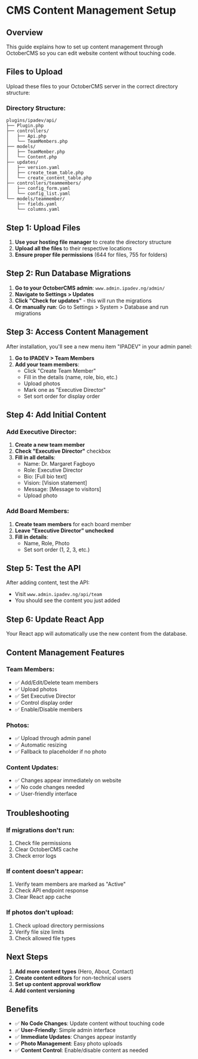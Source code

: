 # CMS Content Management Setup

## Overview
This guide explains how to set up content management through OctoberCMS so you can edit website content without touching code.

## Files to Upload

Upload these files to your OctoberCMS server in the correct directory structure:

### Directory Structure:
```
plugins/ipadev/api/
├── Plugin.php
├── controllers/
│   ├── Api.php
│   └── TeamMembers.php
├── models/
│   ├── TeamMember.php
│   └── Content.php
├── updates/
│   ├── version.yaml
│   ├── create_team_table.php
│   └── create_content_table.php
├── controllers/teammembers/
│   ├── config_form.yaml
│   └── config_list.yaml
└── models/teammember/
    ├── fields.yaml
    └── columns.yaml
```

## Step 1: Upload Files

1. **Use your hosting file manager** to create the directory structure
2. **Upload all the files** to their respective locations
3. **Ensure proper file permissions** (644 for files, 755 for folders)

## Step 2: Run Database Migrations

1. **Go to your OctoberCMS admin**: `www.admin.ipadev.ng/admin/`
2. **Navigate to Settings > Updates**
3. **Click "Check for updates"** - this will run the migrations
4. **Or manually run**: Go to Settings > System > Database and run migrations

## Step 3: Access Content Management

After installation, you'll see a new menu item "IPADEV" in your admin panel:

1. **Go to IPADEV > Team Members**
2. **Add your team members**:
   - Click "Create Team Member"
   - Fill in the details (name, role, bio, etc.)
   - Upload photos
   - Mark one as "Executive Director"
   - Set sort order for display order

## Step 4: Add Initial Content

### Add Executive Director:
1. **Create a new team member**
2. **Check "Executive Director"** checkbox
3. **Fill in all details**:
   - Name: Dr. Margaret Fagboyo
   - Role: Executive Director
   - Bio: [Full bio text]
   - Vision: [Vision statement]
   - Message: [Message to visitors]
   - Upload photo

### Add Board Members:
1. **Create team members** for each board member
2. **Leave "Executive Director" unchecked**
3. **Fill in details**:
   - Name, Role, Photo
   - Set sort order (1, 2, 3, etc.)

## Step 5: Test the API

After adding content, test the API:
- Visit `www.admin.ipadev.ng/api/team`
- You should see the content you just added

## Step 6: Update React App

Your React app will automatically use the new content from the database.

## Content Management Features

### Team Members:
- ✅ Add/Edit/Delete team members
- ✅ Upload photos
- ✅ Set Executive Director
- ✅ Control display order
- ✅ Enable/Disable members

### Photos:
- ✅ Upload through admin panel
- ✅ Automatic resizing
- ✅ Fallback to placeholder if no photo

### Content Updates:
- ✅ Changes appear immediately on website
- ✅ No code changes needed
- ✅ User-friendly interface

## Troubleshooting

### If migrations don't run:
1. Check file permissions
2. Clear OctoberCMS cache
3. Check error logs

### If content doesn't appear:
1. Verify team members are marked as "Active"
2. Check API endpoint response
3. Clear React app cache

### If photos don't upload:
1. Check upload directory permissions
2. Verify file size limits
3. Check allowed file types

## Next Steps

1. **Add more content types** (Hero, About, Contact)
2. **Create content editors** for non-technical users
3. **Set up content approval workflow**
4. **Add content versioning**

## Benefits

- ✅ **No Code Changes**: Update content without touching code
- ✅ **User-Friendly**: Simple admin interface
- ✅ **Immediate Updates**: Changes appear instantly
- ✅ **Photo Management**: Easy photo uploads
- ✅ **Content Control**: Enable/disable content as needed 